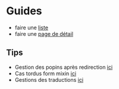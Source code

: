# Guides

- faire une [liste](admin-list.md)
- faire une [page de détail](detail.md)

## Tips

- Gestion des popins après redirection [ici](gestion-popin-apres-redirection.md)
- Cas tordus form mixin [ici](cas-tordus-form-mixin.md)
- Gestions des traductions [ici](traductions.md)
